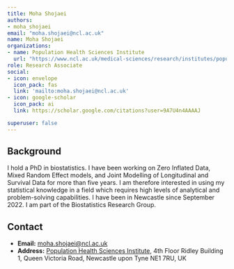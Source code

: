 ```yaml
---
title: Moha Shojaei
authors:
- moha_shojaei
email: "moha.shojaei@ncl.ac.uk"
name: Moha Shojaei
organizations:
- name: Population Health Sciences Institute
  url: "https://www.ncl.ac.uk/medical-sciences/research/institutes/population-health/"
role: Research Associate
social:
- icon: envelope
  icon_pack: fas
  link: 'mailto:moha.shojaei@ncl.ac.uk'
- icon: google-scholar
  icon_pack: ai
  link: https://scholar.google.com/citations?user=9A7U4n4AAAAJ

superuser: false
---
```


## Background 



I hold a PhD in biostatistics. I have been working on Zero Inflated Data, Mixed Random Effect models, and Joint Modelling of Longitudinal and Survival Data for more than five years. I am therefore interested in using my statistical knowledge in a field which requires high levels of analytical and problem-solving capabilities.
I have been in Newcastle since September 2022. I am part of the Biostatistics Research Group.





## Contact
- __Email:__ [moha.shojaei@ncl.ac.uk](mailto:moha.shojaei@ncl.ac.uk)
- __Address:__ [Population Health Sciences Institute](https://www.ncl.ac.uk/medical-sciences/research/institutes/population-health/), 4th Floor Ridley Building 1, Queen Victoria Road, Newcastle upon Tyne NE1 7RU, UK



